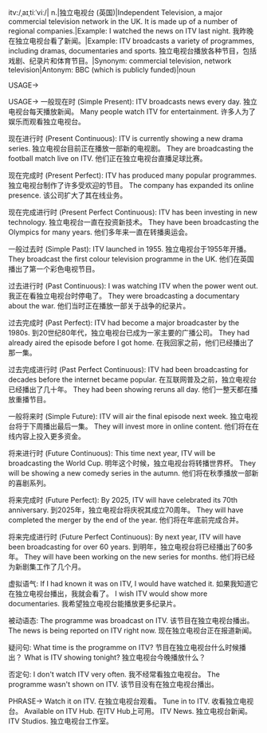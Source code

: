 itv:/ˌaɪˌtiːˈviː/| n.|独立电视台 (英国)|Independent Television, a major commercial television network in the UK.  It is made up of a number of regional companies.|Example: I watched the news on ITV last night. 我昨晚在独立电视台看了新闻。|Example: ITV broadcasts a variety of programmes, including dramas, documentaries and sports. 独立电视台播放各种节目，包括戏剧、纪录片和体育节目。|Synonym: commercial television, network television|Antonym: BBC (which is publicly funded)|noun

USAGE->

USAGE->
一般现在时 (Simple Present):
ITV broadcasts news every day. 独立电视台每天播放新闻。
Many people watch ITV for entertainment. 许多人为了娱乐而观看独立电视台。

现在进行时 (Present Continuous):
ITV is currently showing a new drama series. 独立电视台目前正在播放一部新的电视剧。
They are broadcasting the football match live on ITV. 他们正在独立电视台直播足球比赛。

现在完成时 (Present Perfect):
ITV has produced many popular programmes. 独立电视台制作了许多受欢迎的节目。
The company has expanded its online presence. 该公司扩大了其在线业务。

现在完成进行时 (Present Perfect Continuous):
ITV has been investing in new technology. 独立电视台一直在投资新技术。
They have been broadcasting the Olympics for many years.  他们多年来一直在转播奥运会。

一般过去时 (Simple Past):
ITV launched in 1955. 独立电视台于1955年开播。
They broadcast the first colour television programme in the UK. 他们在英国播出了第一个彩色电视节目。

过去进行时 (Past Continuous):
I was watching ITV when the power went out. 我正在看独立电视台时停电了。
They were broadcasting a documentary about the war.  他们当时正在播放一部关于战争的纪录片。

过去完成时 (Past Perfect):
ITV had become a major broadcaster by the 1980s. 到20世纪80年代，独立电视台已成为一家主要的广播公司。
They had already aired the episode before I got home. 在我回家之前，他们已经播出了那一集。

过去完成进行时 (Past Perfect Continuous):
ITV had been broadcasting for decades before the internet became popular. 在互联网普及之前，独立电视台已经播出了几十年。
They had been showing reruns all day.  他们一整天都在播放重播节目。


一般将来时 (Simple Future):
ITV will air the final episode next week. 独立电视台将于下周播出最后一集。
They will invest more in online content. 他们将在在线内容上投入更多资金。

将来进行时 (Future Continuous):
This time next year, ITV will be broadcasting the World Cup. 明年这个时候，独立电视台将转播世界杯。
They will be showing a new comedy series in the autumn.  他们将在秋季播放一部新的喜剧系列。

将来完成时 (Future Perfect):
By 2025, ITV will have celebrated its 70th anniversary. 到2025年，独立电视台将庆祝其成立70周年。
They will have completed the merger by the end of the year. 他们将在年底前完成合并。

将来完成进行时 (Future Perfect Continuous):
By next year, ITV will have been broadcasting for over 60 years. 到明年，独立电视台将已经播出了60多年。
They will have been working on the new series for months.  他们将已经为新剧集工作了几个月。



虚拟语气:
If I had known it was on ITV, I would have watched it. 如果我知道它在独立电视台播出，我就会看了。
I wish ITV would show more documentaries. 我希望独立电视台能播放更多纪录片。


被动语态:
The programme was broadcast on ITV. 该节目在独立电视台播出。
The news is being reported on ITV right now.  现在独立电视台正在报道新闻。


疑问句:
What time is the programme on ITV?  节目在独立电视台什么时候播出？
What is ITV showing tonight?  独立电视台今晚播放什么？


否定句:
I don't watch ITV very often. 我不经常看独立电视台。
The programme wasn't shown on ITV.  该节目没有在独立电视台播出。


PHRASE->
Watch it on ITV. 在独立电视台观看。
Tune in to ITV. 收看独立电视台。
Available on ITV Hub. 在ITV Hub上可用。
ITV News. 独立电视台新闻。
ITV Studios. 独立电视台工作室。
